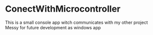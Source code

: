 # ConectWithMicrocontroller

This is a small console app witch communicates with my other project
Messy for future development as windows app
